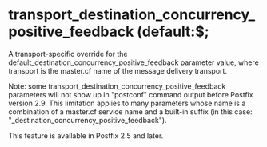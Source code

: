# transport_destination_concurrency_positive_feedback (default:$; 

 A transport-specific override for the
default_destination_concurrency_positive_feedback parameter value,
where transport is the master.cf name of the message delivery
transport. 

 Note: some transport_destination_concurrency_positive_feedback
parameters will not show up in "postconf" command output before
Postfix version 2.9.  This limitation applies to many parameters
whose name is a combination of a master.cf service name and a
built-in suffix (in this case:
"_destination_concurrency_positive_feedback"). 

 This feature is available in Postfix 2.5 and later. 


